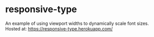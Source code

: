 # responsive-type
An example of using viewport widths to dynamically scale font sizes.
Hosted at: https://responsive-type.herokuapp.com/

